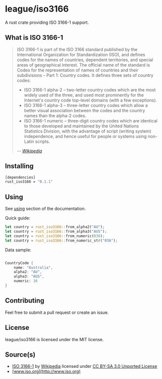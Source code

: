 # league/iso3166

A rust crate providing ISO 3166-1 support.

## What is ISO 3166-1

> ISO 3166-1 is part of the ISO 3166 standard published by the International Organization for Standardization (ISO), and defines codes for the names of countries, dependent territories, and special areas of geographical interest. The official name of the standard is Codes for the representation of names of countries and their subdivisions – Part 1: Country codes. It defines three sets of country codes:
> * ISO 3166-1 alpha-2 – two-letter country codes which are the most widely used of the three, and used most prominently for the Internet's country code top-level domains (with a few exceptions).
> * ISO 3166-1 alpha-3 – three-letter country codes which allow a better visual association between the codes and the country names than the alpha-2 codes.
> * ISO 3166-1 numeric – three-digit country codes which are identical to those developed and maintained by the United Nations Statistics Division, with the advantage of script (writing system) independence, and hence useful for people or systems using non-Latin scripts.
>
> *-- [Wikipedia](http://en.wikipedia.org/wiki/ISO_3166-1)*

## Installing

``` sh
[dependencies]
rust_iso3166 = "0.1.1"
```

## Using

See [using](https://iso3166.thephpleague.com/using) section of the documentation.

Quick guide:

``` rust
let country = rust_iso3166::from_alpha2("AU");
let country = rust_iso3166::from_alpha3("AUS");
let country = rust_iso3166::from_numeric(036);
let country = rust_iso3166::from_numeric_str("036");

```

Data sample:

``` rust

CountryCode { 
    name: "Australia",
    alpha2: "AU", 
    alpha3: "AUS", 
    numeric: 36 
}
```

## Contributing

Feel free to submit a pull request or create an issue.

## License

league/iso3166 is licensed under the MIT license.

## Source(s)

* [ISO 3166-1](http://en.wikipedia.org/wiki/ISO_3166-1) by [Wikipedia](http://www.wikipedia.org) licensed under [CC BY-SA 3.0 Unported License](http://en.wikipedia.org/wiki/Wikipedia:Text_of_Creative_Commons_Attribution-ShareAlike_3.0_Unported_License)
* [www.iso.org](http://www.iso.org)